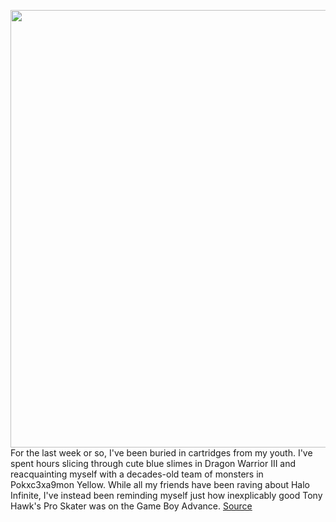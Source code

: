 <img src='https://cdn.vox-cdn.com/thumbor/pgiyhbLV4FG6GmNiwJUurirrZXw=/0x0:2040x1360/1200x675/filters:focal(860x726:1186x1052)/cdn.vox-cdn.com/uploads/chorus_image/image/70264877/vpavic_211129_4897_0010.0.jpg' width='700px' /><br/>
For the last week or so, I've been buried in cartridges from my youth. I've spent hours slicing through cute blue slimes in Dragon Warrior III and reacquainting myself with a decades-old team of monsters in Pokxc3xa9mon Yellow. While all my friends have been raving about Halo Infinite, I've instead been reminding myself just how inexplicably good Tony Hawk's Pro Skater was on the Game Boy Advance.
<a href='https://www.theverge.com/22831589/analogue-pocket-review'> Source <a/>